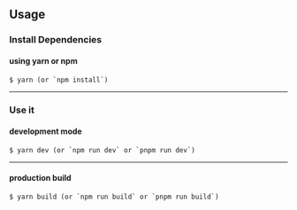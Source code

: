 
## Usage
### Install Dependencies
#### using yarn or npm
```
$ yarn (or `npm install`)
```
---
### Use it
#### development mode
```
$ yarn dev (or `npm run dev` or `pnpm run dev`)
```
---
#### production build
```
$ yarn build (or `npm run build` or `pnpm run build`)
```
